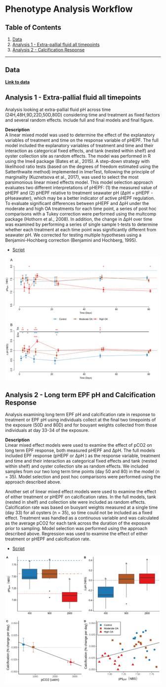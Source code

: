 # Phenotype Analysis Workflow 

## Table of Contents

1. [Data](#data)
2. [Analysis 1 - Extra-pallial fluid all timepoints](#one)
3. [Analysis 2 - Calcification Response](#two)

---

## Data <a name="data"></a>

[**Link to data**](https://github.com/epigeneticstoocean/AE17_Cvirginica_MolecularResponse/tree/master/data/)  

## Analysis 1 - Extra-pallial fluid all timepoints <a name="one"></a>

Analysis looking at extra-pallial fluid pH across time (24H,48H,9D,22D,50D,80D) considering time and treatment as fixed factors and several random effects. Include full and final models and final figure.

**Description**  
A linear mixed model was used to determine the effect of the explanatory variables of treatment and time on the response variable of pHEPF. The full model included the explanatory variables of treatment and time and their interaction as categorical fixed effects, and tank (nested within shelf) and oyster collection site as random effects. The model was performed in R using the lme4 package (Bates et al., 2015). A step-down strategy with likelihood ratio tests (based on the degrees of freedom estimated using the Satterthwaite method) implemented in lmerTest, following the principle of marginality (Kuznetsova et al., 2017), was used to select the most parsimonious linear mixed effects model. This model selection approach evaluates two different interpretations of pHEPF: (1) the measured value of pHEPF and (2) pHEPF relative to treatment seawater pH (ΔpH = pHEPF - pHseawater), which may be a better indicator of active pHEPF regulation. To evaluate significant differences between pHEPF and ΔpH under the moderate and high OA treatments for each time point, a series of post hoc comparisons with a Tukey correction were performed using the multcomp package (Hothorn et al., 2008). In addition, the change in ΔpH over time was examined by performing a series of single sample t-tests to determine whether each treatment at each time point was significantly different from seawater pH. We corrected for testing multiple hypotheses using a Benjamini-Hochberg correction (Benjamini and Hochberg, 1995).

* [Script](https://github.com/epigeneticstoocean/AE17_Cvirginica_MolecularResponse/blob/master/src/Analyses/AE17_fig1_EPFtimeseries.R)

![](https://github.com/epigeneticstoocean/AE17_Cvirginica_MolecularResponse/blob/master/results/figures/Figure1/Figure1_alt.png)

## Analysis 2 - Long term EPF pH and Calcification Response <a name="two"></a>

Analysis examining long term EPF pH and calcification rate in response to treatment or EPF pH using individuals collect at the final two timepoints of the exposure (50D and 80D) and for bouyant weights collected from those individuals at day 33-34 of the exposure.

**Description**  
Linear mixed effect models were used to examine the effect of pCO2 on long term EPF response, both measured pHEPF  and ΔpH. The full models included EPF response (pHEPF or ΔpH ) as the response variable, treatment and time and their interaction as categorical fixed effects and tank (nested within shelf) and oyster collection site as random effects. We included samples from our two long term time points (day 50 and 80) in the model (n = 35). Model selection and post hoc comparisons were performed using the approach described above.  
  
Another set of linear mixed effect models were used to examine the effect of either treatment or pHEPF on calcification rates. In the full models, tank (nested in shelf) and collection site were included as random effects. Calcification rate was based on buoyant weights measured at a single time (day 33) for all oysters (n = 35), so time could not be included as a fixed effect. Treatment was handled as a continuous variable and was calculated as the average pCO2 for each tank across the duration of the exposure prior to sampling. Model selection was performed using the approach described above. Regression was used to examine the effect of either treatment or pHEPF and calcification rate.  

* [Script](https://github.com/epigeneticstoocean/AE17_Cvirginica_MolecularResponse/blob/master/src/Analyses/AE17_fig2_EPFfinal_calcification.R)

![](https://github.com/epigeneticstoocean/AE17_Cvirginica_MolecularResponse/blob/master/results/figures/Figure2/Figure2.png)

